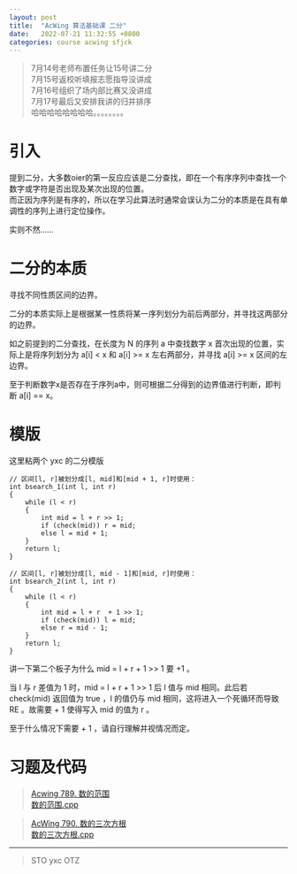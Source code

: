 ```yaml
---
layout: post
title:  "AcWing 算法基础课 二分"
date:   2022-07-21 11:32:55 +0800
categories: course acwing sfjck
---
```


> 7月14号老师布置任务让15号讲二分  
> 7月15号返校听填报志愿指导没讲成  
> 7月16号组织了场内部比赛又没讲成  
> 7月17号最后又安排我讲的归并排序  
> 哈哈哈哈哈哈哈哈。。。。。。。。

# 引入
提到二分，大多数oier的第一反应应该是二分查找，即在一个有序序列中查找一个数字或字符是否出现及某次出现的位置。  
而正因为序列是有序的，所以在学习此算法时通常会误认为二分的本质是在具有单调性的序列上进行定位操作。  

实则不然……

# 二分的本质
寻找不同性质区间的边界。  

二分的本质实际上是根据某一性质将某一序列划分为前后两部分，并寻找这两部分的边界。

如之前提到的二分查找，在长度为 N 的序列 a 中查找数字 x 首次出现的位置，实际上是将序列划分为 a[i] < x 和 a[i] >= x 左右两部分，并寻找 a[i] >= x 区间的左边界。

至于判断数字x是否存在于序列a中，则可根据二分得到的边界值进行判断，即判断 a[i] == x。

# 模版
这里粘两个 yxc 的二分模版

```
// 区间[l, r]被划分成[l, mid]和[mid + 1, r]时使用：
int bsearch_1(int l, int r)
{
    while (l < r)
    {
        int mid = l + r >> 1;
        if (check(mid)) r = mid;
        else l = mid + 1;
    }
    return l;
}

// 区间[l, r]被划分成[l, mid - 1]和[mid, r]时使用：
int bsearch_2(int l, int r)
{
    while (l < r)
    {
        int mid = l + r  + 1 >> 1;
        if (check(mid)) l = mid;
        else r = mid - 1;
    }
    return l;
}
```

讲一下第二个板子为什么 mid = l + r + 1 >> 1 要 +1 。

当 l 与 r 差值为 1 时，mid = l + r + 1 >> 1 后 l 值与 mid 相同。此后若 check(mid) 返回值为 true ，l 的值仍与 mid 相同，这将进入一个死循环而导致 RE 。故需要 + 1 使得写入 mid 的值为 r 。

至于什么情况下需要 + 1 ，请自行理解并视情况而定。

# 习题及代码
> <a href="https://www.acwing.com/problem/content/791/" target="_blank">Acwing 789. 数的范围</a>  
> <a href="https://gitee.com/lyccrius/oi/tree/master/www.acwing.com/problem/content/791/数的范围.cpp" target="_blank">数的范围.cpp</a>

> <a href="https://www.acwing.com/problem/content/792/" target="_blank">AcWing 790. 数的三次方根</a>  
> <a href="https://gitee.com/lyccrius/oi/tree/master/www.acwing.com/problem/content/792/数的三次方根.cpp" target="_blank">数的三次方根.cpp</a>

---
> STO yxc OTZ